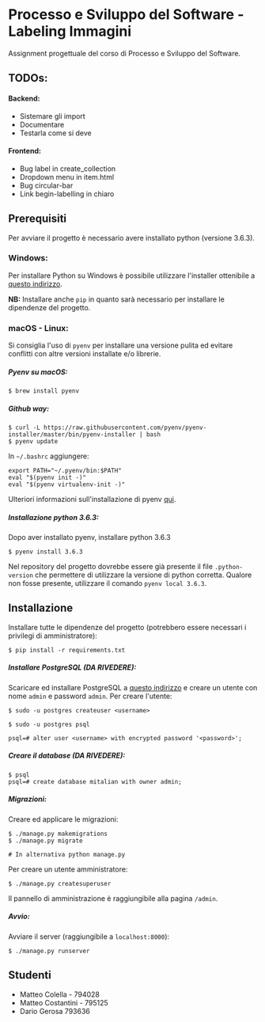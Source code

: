 Processo e Sviluppo del Software - Labeling Immagini
====================================================

Assignment progettuale del corso di Processo e Sviluppo del Software.

TODOs:
------
#### Backend:
  * Sistemare gli import
  * Documentare
  * Testarla come si deve

#### Frontend:
  * Bug label in create_collection
  * Dropdown menu in item.html
  * Bug circular-bar
  * Link begin-labelling in chiaro


Prerequisiti
------------

Per avviare il progetto è necessario avere installato python (versione 3.6.3).

### Windows:

Per installare Python su Windows è possibile utilizzare l'installer ottenibile a [questo indirizzo](https://www.python.org/downloads/).

**NB:** Installare anche `pip` in quanto sarà necessario per installare le dipendenze del progetto.


### macOS - Linux:

Si consiglia l'uso di `pyenv` per installare una versione pulita ed evitare conflitti con altre versioni installate e/o librerie.

##### Pyenv su macOS:

```
$ brew install pyenv
```

##### Github way:

```
$ curl -L https://raw.githubusercontent.com/pyenv/pyenv-installer/master/bin/pyenv-installer | bash
$ pyenv update
```

In `~/.bashrc` aggiungere:

```
export PATH="~/.pyenv/bin:$PATH"
eval "$(pyenv init -)"
eval "$(pyenv virtualenv-init -)"
```

Ulteriori informazioni sull'installazione di pyenv [qui](https://github.com/pyenv/pyenv-installer).

##### Installazione python 3.6.3:

Dopo aver installato pyenv, installare python 3.6.3
```
$ pyenv install 3.6.3
```
Nel repository del progetto dovrebbe essere già presente il file `.python-version` che permettere di utilizzare la versione di python corretta. Qualore non fosse presente, utilizzare il comando `pyenv local 3.6.3`.

Installazione
-------------

Installare tutte le dipendenze del progetto (potrebbero essere necessari i privilegi di amministratore):
```
$ pip install -r requirements.txt
```


##### Installare PostgreSQL (DA RIVEDERE):
Scaricare ed installare PostgreSQL a [questo indirizzo](https://www.postgresql.org/download/) e creare un utente con nome `admin` e password `admin`. Per creare l'utente:
```
$ sudo -u postgres createuser <username>

$ sudo -u postgres psql

psql=# alter user <username> with encrypted password '<password>';
```

##### Creare il database (DA RIVEDERE):

```
$ psql
psql=# create database mitalian with owner admin;
```

##### Migrazioni:

Creare ed applicare le migrazioni:
```
$ ./manage.py makemigrations
$ ./manage.py migrate

# In alternativa python manage.py
```

Per creare un utente amministratore:
```
$ ./manage.py createsuperuser
```
Il pannello di amministrazione è raggiungibile alla pagina `/admin`.

##### Avvio:

Avviare il server (raggiungibile a `localhost:8000`):
```
$ ./manage.py runserver
```

Studenti
--------

   * Matteo Colella - 794028
   * Matteo Costantini - 795125
   * Dario Gerosa 793636
